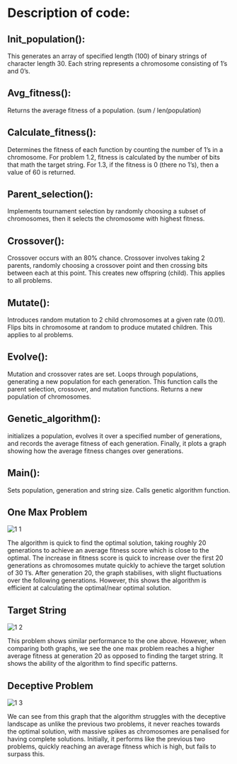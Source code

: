 # Description of code:
## Init_population(): 
This generates an array of specified length (100) of binary strings of character length 30. Each string represents a chromosome consisting of 1’s and 0’s.
## Avg_fitness():
Returns the average fitness of a population. (sum / len(population)
## Calculate_fitness():
Determines the fitness of each function by counting the number of 1’s in a chromosome. For problem 1.2, fitness is calculated by the number of bits that math the target string. For 1.3, if the fitness is 0 (there no 1’s), then a value of 60 is returned.
## Parent_selection():
Implements tournament selection by randomly choosing a subset of chromosomes, then it selects the chromosome with highest fitness.
## Crossover():
Crossover occurs with an 80% chance. Crossover involves taking 2 parents, randomly choosing a crossover point and then crossing bits between each at this point. This creates new offspring (child). This applies to all problems.
## Mutate():
Introduces random mutation to 2 child chromosomes at a given rate (0.01). Flips bits in chromosome at random to produce mutated children. This applies to al problems.
## Evolve():
Mutation and crossover rates are set. Loops through populations, generating a new population for each generation. This function calls the parent selection, crossover, and mutation functions. Returns a new population of chromosomes.
## Genetic_algorithm():
initializes a population, evolves it over a specified number of generations, and records the average fitness of each generation. Finally, it plots a graph showing how the average fitness changes over generations.
## Main():
Sets population, generation and string size. Calls genetic algorithm function.

## One Max Problem
![1 1](https://github.com/Dmk2001/AI-Assignment1/assets/74598528/574ee8ee-bef8-42c8-a81b-345bc781a629)

The algorithm is quick to find the optimal solution, taking roughly 20 generations to achieve an average fitness score which is close to the optimal. The increase in fitness score is quick to increase over the first 20 generations as chromosomes mutate quickly to achieve the target solution of 30 1’s. After generation 20, the graph stabilises, with slight fluctuations over the following generations. However, this shows the algorithm is efficient at calculating the optimal/near optimal solution.
 
## Target String
![1 2](https://github.com/Dmk2001/AI-Assignment1/assets/74598528/13109b00-1ab6-4a0a-92ce-9faf42242796)

This problem shows similar performance to the one above. However, when comparing both graphs, we see the one max problem reaches a higher average fitness at generation 20 as opposed to finding the target string. It shows the ability of the algorithm to find specific patterns.
## Deceptive Problem
![1 3](https://github.com/Dmk2001/AI-Assignment1/assets/74598528/1eabebad-00e8-4aeb-ab56-0d8e2f3f899a)

We can see from this graph that the algorithm struggles with the deceptive landscape as unlike the previous two problems, it never reaches towards the optimal solution, with massive spikes as chromosomes are penalised for having complete solutions. Initially, it performs like the previous two problems, quickly reaching an average fitness which is high, but fails to surpass this.

